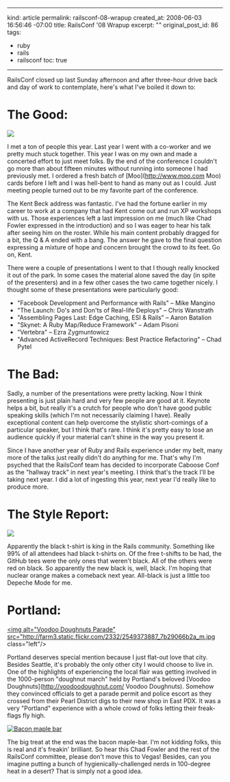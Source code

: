 ----- 
kind: article
permalink: railsconf-08-wrapup
created_at: 2008-06-03 16:56:46 -07:00
title: RailsConf '08 Wrapup
excerpt: ""
original_post_id: 86
tags: 
- ruby
- rails
- railsconf
toc: true
-----
RailsConf closed up last Sunday afternoon and after three-hour drive back and day of work to contemplate, here's what I've boiled it down to:

# The Good:

<img src="http://farm4.static.flickr.com/3122/2547719330_0eae9343db_m.jpg" class="left"/>

I met a ton of people this year. Last year I went with a co-worker and we pretty much stuck together. This year I was on my own and made a concerted effort to just meet folks. By the end of the conference I couldn't go more than about fifteen minutes without running into someone I had previously met. I ordered a fresh batch of [Moo](http://www.moo.com Moo) cards before I left and I was hell-bent to hand as many out as I could. Just meeting people turned out to be my favorite part of the conference.

The Kent Beck address was fantastic. I've had the fortune earlier in my career to work at a company that had Kent come out and run XP workshops with us. Those experiences left a last impression on me (much like Chad Fowler expressed in the introduction) and so I was eager to hear his talk after seeing him on the roster. While his main content probably dragged for a bit, the Q &amp; A ended with a bang. The answer he gave to the final question expressing a mixture of hope and concern brought the crowd to its feet. Go on, Kent.

There were a couple of presentations I went to that I though really knocked it out of the park. In some cases the material alone saved the day (in spite of the presenters) and in a few other cases the two came together nicely. I thought some of these presentations were particularly good:

*  "Facebook Development and Performance with Rails" &#8211; Mike Mangino
*  "The Launch: Do's and Don'ts of Real-life Deploys" &#8211; Chris Wanstrath
*  "Assembling Pages Last: Edge Caching, ESI &amp; Rails" &#8211; Aaron Batalion
*  "Skynet: A Ruby Map/Reduce Framework" &#8211; Adam Pisoni
*  "Vertebra" &#8211; Ezra Zygmuntowicz
*  "Advanced ActiveRecord Techniques: Best Practice Refactoring" &#8211; Chad Pytel

# The Bad:

Sadly, a number of the presentations were pretty lacking. Now I think presenting is just plain hard and very few people are good at it. Keynote helps a bit, but really it's a crutch for people who don't have good public speaking skills (which I'm not necessarily claiming I have). Really exceptional content can help overcome the stylistic short-comings of a particular speaker, but I think that's rare. I think it's pretty easy to lose an audience quickly if your material can't shine in the way you present it.

Since I have another year of Ruby and Rails experience under my belt, many more of the talks just really didn't do anything for me. That's why I'm psyched that the RailsConf team has decided to incorporate Caboose Conf as the "hallway track" in next year's meeting. I think that's the track I'll be taking next year. I did a lot of ingesting this year, next year I'd really like to produce more.

# The Style Report: #

<img src="http://farm3.static.flickr.com/2089/2547838261_48efb49aa8_m.jpg" class="left"/>

Apparently the black t-shirt is king in the Rails community. Something like 99% of all attendees had black t-shirts on. Of the free t-shifts to be had, the GitHub tees were the only ones that weren't black. All of the others were red on black. So apparently the new black is, well, black. I'm hoping that nuclear orange makes a comeback next year. All-black is just a little too Depeche Mode for me.

# Portland: #

<a href="http://www.flickr.com/photos/75756154@N00/2549373887/"><img alt="Voodoo Doughnuts Parade" src="http://farm3.static.flickr.com/2332/2549373887_7b29066b2a_m.jpg class="left"/></a>

Portland deserves special mention because I just flat-out love that city. Besides Seattle, it's probably the only other city I would choose to live in. One of the highlights of experiencing the local flair was getting involved in the 1000-person "doughnut march" held by Portland's beloved [Voodoo Doughnuts](http://voodoodoughnut.com/ Voodoo Doughnuts). Somehow they convinced officials to get a parade permit and police escort as they crossed from their Pearl District digs to their new shop in East PDX. It was a very "Portland" experience with a whole crowd of folks letting their freak-flags fly high.

<a href="http://www.flickr.com/photos/36455265@N00/2539344898/"><img alt="Bacon maple bar" src="http://farm3.static.flickr.com/2305/2539344898_ea077b65e6_m.jpg" class="right"/></a>

The big treat at the end was the bacon maple-bar. I'm not kidding folks, this is real and it's freakin' brilliant. So hear this Chad Fowler and the rest of the RailsConf committee, please don't move this to Vegas! Besides, can you imagine putting a bunch of hygienically-challenged nerds in 100-degree heat in a desert? That is simply not a good idea.

<div style="clear: both;"></div>